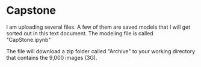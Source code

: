 # Capstone
I am uploading several files. A few of them are saved models that I will get sorted out in this text document. 
The modeling file is called "CapStone.ipynb"

The file will download a zip folder called "Archive" to your working directory that contains the 9,000 images (3G). 
